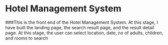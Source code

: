 # Hotel Management System

###This is the front end of the Hotel Management System. At this stage, I have built the landing page, the search result page, and the result detail page. At this stage, the user can select location, date, no of adults, children, and rooms to search
